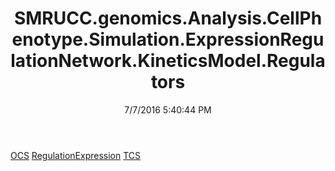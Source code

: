 ﻿---
title: SMRUCC.genomics.Analysis.CellPhenotype.Simulation.ExpressionRegulationNetwork.KineticsModel.Regulators
date: 7/7/2016 5:40:44 PM
---

[OCS](T-SMRUCC.genomics.Analysis.CellPhenotype.Simulation.ExpressionRegulationNetwork.KineticsModel.Regulators.OCS.html)
[RegulationExpression](T-SMRUCC.genomics.Analysis.CellPhenotype.Simulation.ExpressionRegulationNetwork.KineticsModel.Regulators.RegulationExpression.html)
[TCS](T-SMRUCC.genomics.Analysis.CellPhenotype.Simulation.ExpressionRegulationNetwork.KineticsModel.Regulators.TCS.html)
